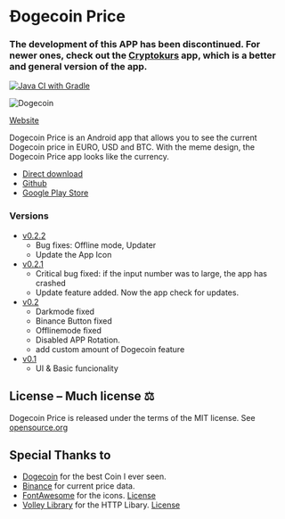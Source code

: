# Ðogecoin Price

### The development of this APP has been discontinued. For newer ones, check out the [Cryptokurs](https://github.com/D3nn7/Cryptokurs) app, which is a better and general version of the app.

[![Java CI with Gradle](https://github.com/D3nn7/Dogecoin-Price-Android/actions/workflows/gradle.yml/badge.svg)](https://github.com/D3nn7/Dogecoin-Price-Android/actions/workflows/gradle.yml)

![Dogecoin](https://static.tumblr.com/ppdj5y9/Ae9mxmxtp/300coin.png)

[Website](https://dogecoin.schapeit.com)

Dogecoin Price is an Android app that allows you to see the current Dogecoin price in EURO, USD and BTC. With the meme design, the Dogecoin Price app looks like the currency.
- [Direct download](https://dogecoin.schapeit.com/dogecoin-price.apk)
- [Github](https://github.com/D3nn7/Dogecoin-Price-Android/releases/)
- [Google Play Store](https://play.google.com/store/apps/details?id=com.danny.cryptkurs)

### Versions

- [v0.2.2](https://github.com/D3nn7/Dogecoin-Price-Android/releases/tag/v0.2.2)
  - Bug fixes: Offline mode, Updater
  - Update the App Icon
- [v0.2.1](https://github.com/D3nn7/Dogecoin-Price-Android/releases/tag/v0.2.1)
  - Critical bug fixed: if the input number was to large, the app has crashed
  - Update feature added. Now the app check for updates.
- [v0.2](https://github.com/D3nn7/Dogecoin-Price-Android/releases/tag/v0.2)
  - Darkmode fixed
  - Binance Button fixed
  - Offlinemode fixed
  - Disabled APP Rotation.
  - add custom amount of Dogecoin feature
- [v0.1](https://github.com/D3nn7/Dogecoin-Price-Android/releases/tag/v0.1)
  - UI & Basic funcionality

## License – Much license ⚖️
Dogecoin Price is released under the terms of the MIT license. See
[opensource.org](https://opensource.org/licenses/MIT)

## Special Thanks to️
- [Dogecoin](https://dogecoin.com) for the best Coin I ever seen.
- [Binance](https://binance.com) for current price data.
- [FontAwesome](https://fontawesome.com) for the icons. [License](https://fontawesome.com/license)
- [Volley Library](https://github.com/google/volley) for the HTTP Libary. [License](https://github.com/google/volley/blob/master/LICENSE)
